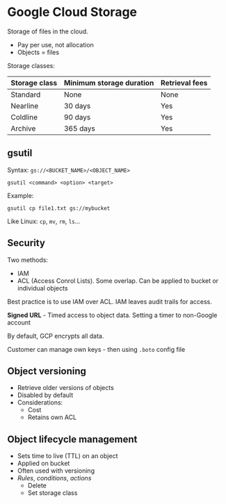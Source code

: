 # Google Cloud Storage

Storage of files in the cloud.

- Pay per use, not allocation
- Objects = files

Storage classes:

<table>
<thead>
<tr>
<th>Storage class</th>
<th>Minimum storage duration</th>
<th>Retrieval fees</th>
</tr>
</thead>
<tbody>
<tr>
<td>Standard</td>
<td>None</td>
<td>None</td>
</tr>
<tr>
<td>Nearline</td>
<td>30 days</td>
<td>Yes</td>
</tr>
<tr>
<td>Coldline</td>
<td>90 days</td>
<td>Yes</td>
</tr>
<tr>
<td>Archive</td>
<td>365 days</td>
<td>Yes</td>
</tr>
</tbody>
</table>

## gsutil

Syntax: `gs://<BUCKET_NAME>/<OBJECT_NAME>`

`gsutil <command> <option> <target>`

Example:

`gsutil cp file1.txt gs://mybucket`

Like Linux: `cp`, `mv`, `rm`, `ls`...

## Security

Two methods:
- IAM
- ACL (Access Conrol Lists). Some overlap. Can be applied to bucket or individual objects

Best practice is to use IAM over ACL. IAM leaves audit trails for access.

**Signed URL** - Timed access to object data. Setting a timer to non-Google account

By default, GCP encrypts all data.

Customer can manage own keys - then using `.boto` config file

## Object versioning

- Retrieve older versions of objects
- Disabled by default
- Considerations:
  - Cost
  - Retains own ACL

## Object lifecycle management

- Sets time to live (TTL) on an object
- Applied on bucket
- Often used with versioning
- _Rules_, _conditions_, _actions_
  - Delete
  - Set storage class
